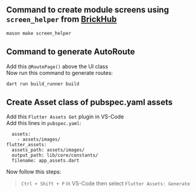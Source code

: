 ## Command to create module screens using ```screen_helper``` from [BrickHub](https://brickhub.dev/bricks/screen_helper)
``` 
mason make screen_helper
```

## Command to generate AutoRoute
Add this ```@RoutePage()``` above the UI class <br>
Now run this command to generate routes:
```
dart run build_runner build
```

## Create Asset class of pubspec.yaml assets
Add this ```Flutter Assets Get``` plugin in VS-Code <br>
Add this lines in ```pubspec.yaml```:
```
  assets:
    - assets/images/
flutter_assets:
  assets_path: assets/images/
  output_path: lib/core/constants/
  filename: app_assets.dart
```

Now follow this steps:
> ```Ctrl + Shift + P``` in VS-Code then select ```Flutter Assets: Generate```
